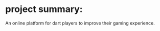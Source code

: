 <!DOCTYPE html>
<html>
<head>
	
</head>
<body>
	<h1>project summary:</h1>
		<p>An online platform for dart players to improve their gaming experience.</p>
	
</body>
</html>



